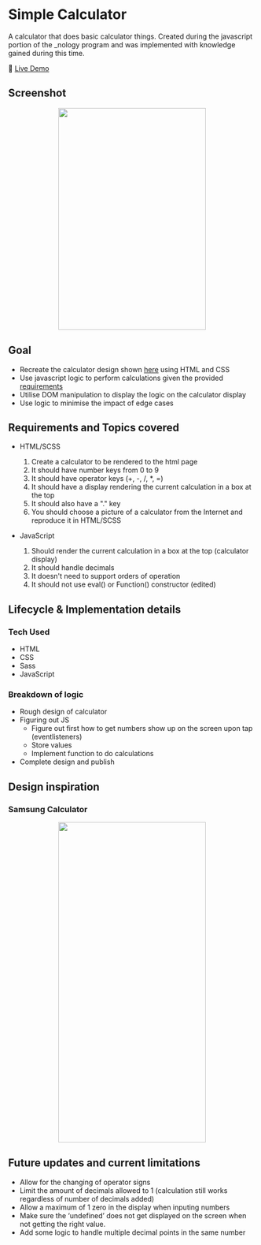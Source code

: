 # Simple Calculator

A calculator that does basic calculator things. Created during the javascript portion of the \_nology program and was implemented with knowledge gained during this time.

🔗 [Live Demo](https://erikryan-s.github.io/calculator-project/)

## Screenshot

<p align="center">
    <img src="https://i.gyazo.com/7ca5867f8910a9c26399a55dd4a9b555.png" width="300" height="450">
</p>

## Goal

-   Recreate the calculator design shown [here](#samsung-calculator) using HTML and CSS
-   Use javascript logic to perform calculations given the provided [requirements](#requirements-and-topics-covered)
-   Utilise DOM manipulation to display the logic on the calculator display
-   Use logic to minimise the impact of edge cases

## Requirements and Topics covered

-   HTML/SCSS

    1. Create a calculator to be rendered to the html page
    1. It should have number keys from 0 to 9
    1. It should have operator keys (+, -, /, \*, =)
    1. It should have a display rendering the current calculation in a box at the top
    1. It should also have a "." key
    1. You should choose a picture of a calculator from the Internet and reproduce it in HTML/SCSS

-   JavaScript

    1. Should render the current calculation in a box at the top (calculator display)
    1. It should handle decimals
    1. It doesn't need to support orders of operation
    1. It should not use eval() or Function() constructor (edited)

## Lifecycle & Implementation details

### Tech Used

-   HTML
-   CSS
-   Sass
-   JavaScript

### Breakdown of logic

-   Rough design of calculator
-   Figuring out JS
    -   Figure out first how to get numbers show up on the screen upon tap (eventlisteners)
    -   Store values
    -   Implement function to do calculations
-   Complete design and publish

## Design inspiration

### Samsung Calculator

<p align="center">
    <img src="https://i.gyazo.com/e840e9209adbc000cd5df36a040fa1f0.png" width="300" height="650">
</p>

## Future updates and current limitations

-   Allow for the changing of operator signs
-   Limit the amount of decimals allowed to 1 (calculation still works regardless of number of decimals added)
-   Allow a maximum of 1 zero in the display when inputing numbers
-   Make sure the ‘undefined’ does not get displayed on the screen when not getting the right value.
-   Add some logic to handle multiple decimal points in the same number
